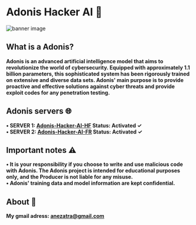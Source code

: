 # Adonis Hacker AI 🤖
![banner image](https://https://github.com/anezatra/Adonis-Hacker-AI/blob/main/banner.jpg)
## What is a Adonis?
**Adonis is an advanced artificial intelligence model that aims to revolutionize the world of cybersecurity. Equipped with approximately 1.1 billion parameters, this sophisticated system has been rigorously trained on extensive and diverse data sets. Adonis' main purpose is to provide proactive and effective solutions against cyber threats and provide exploit codes for any penetration testing.**
## Adonis servers 🌐
**• SERVER 1: [Adonis-Hacker-AI-HF](https://anezatra-adonis-hacker-ai.hf.space/) Status: Activated ✓** <br/>
**• SERVER 2: [Adonis-Hacker-AI-FR](https://anezatra-adonis-hacker-ai.hf.space/) Status: Activated ✓**
## Important notes ⚠️
**• It is your responsibility if you choose to write and use malicious code with Adonis. The Adonis project is intended for educational purposes only, and the Producer is not liable for any misuse.** <br/>
**• Adonis' training data and model information are kept confidential.**
## About 🚀
**My gmail adress: anezatra@gmail.com**
